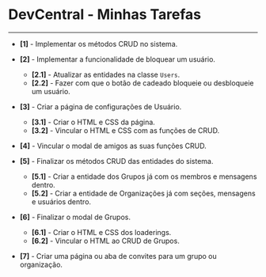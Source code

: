 # DevCentral - Minhas Tarefas

---

- **[1]** - Implementar os métodos CRUD no sistema.

- **[2]** - Implementar a funcionalidade de bloquear um usuário.
    - **[2.1]** - Atualizar as entidades na classe `Users`.
    - **[2.2]** - Fazer com que o botão de cadeado bloqueie ou desbloqueie um usuário.

- **[3]** - Criar a página de configurações de Usuário.
    - **[3.1]** - Criar o HTML e CSS da página.
    - **[3.2]** - Vincular o HTML e CSS com as funções de CRUD.

- **[4]** - Vincular o modal de amigos as suas funções CRUD.

- **[5]** - Finalizar os métodos CRUD das entidades do sistema.
    - **[5.1]** - Criar a entidade dos Grupos já com os membros e mensagens dentro.
    - **[5.2]** - Criar a entidade de Organizações já com seções, mensagens e usuários dentro.

- **[6]** - Finalizar o modal de Grupos.
    - **[6.1]** - Criar o HTML e CSS dos loaderings.
    - **[6.2]** - Vincular o HTML ao CRUD de Grupos.

- **[7]** - Criar uma página ou aba de convites para um grupo ou organização.